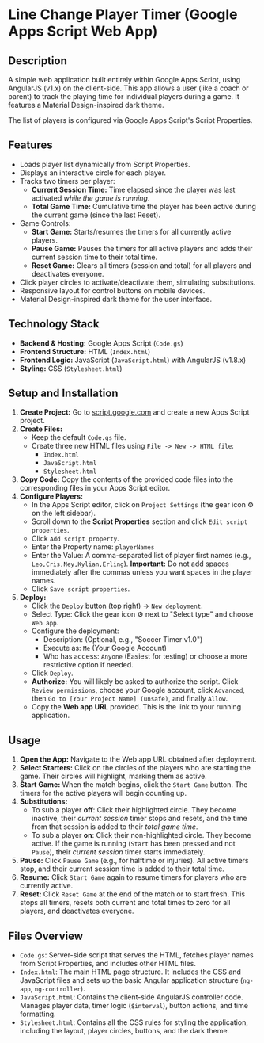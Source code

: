 # Line Change Player Timer (Google Apps Script Web App)

## Description

A simple web application built entirely within Google Apps Script, using AngularJS (v1.x) on the client-side. This app allows a user (like a coach or parent) to track the playing time for individual players during a game. It features a Material Design-inspired dark theme.

The list of players is configured via Google Apps Script's Script Properties.

## Features

* Loads player list dynamically from Script Properties.
* Displays an interactive circle for each player.
* Tracks two timers per player:
    * **Current Session Time:** Time elapsed since the player was last activated *while the game is running*.
    * **Total Game Time:** Cumulative time the player has been active during the current game (since the last Reset).
* Game Controls:
    * **Start Game:** Starts/resumes the timers for all currently active players.
    * **Pause Game:** Pauses the timers for all active players and adds their current session time to their total time.
    * **Reset Game:** Clears all timers (session and total) for all players and deactivates everyone.
* Click player circles to activate/deactivate them, simulating substitutions.
* Responsive layout for control buttons on mobile devices.
* Material Design-inspired dark theme for the user interface.

## Technology Stack

* **Backend & Hosting:** Google Apps Script (`Code.gs`)
* **Frontend Structure:** HTML (`Index.html`)
* **Frontend Logic:** JavaScript (`JavaScript.html`) with AngularJS (v1.8.x)
* **Styling:** CSS (`Stylesheet.html`)

## Setup and Installation

1.  **Create Project:** Go to [script.google.com](https://script.google.com) and create a new Apps Script project.
2.  **Create Files:**
    * Keep the default `Code.gs` file.
    * Create three new HTML files using `File -> New -> HTML file`:
        * `Index.html`
        * `JavaScript.html`
        * `Stylesheet.html`
3.  **Copy Code:** Copy the contents of the provided code files into the corresponding files in your Apps Script editor.
4.  **Configure Players:**
    * In the Apps Script editor, click on `Project Settings` (the gear icon ⚙️ on the left sidebar).
    * Scroll down to the **Script Properties** section and click `Edit script properties`.
    * Click `Add script property`.
    * Enter the Property name: `playerNames`
    * Enter the Value: A comma-separated list of player first names (e.g., `Leo,Cris,Ney,Kylian,Erling`). **Important:** Do not add spaces immediately after the commas unless you want spaces in the player names.
    * Click `Save script properties`.
5.  **Deploy:**
    * Click the `Deploy` button (top right) -> `New deployment`.
    * Select Type: Click the gear icon ⚙️ next to "Select type" and choose `Web app`.
    * Configure the deployment:
        * Description: (Optional, e.g., "Soccer Timer v1.0")
        * Execute as: `Me` (Your Google Account)
        * Who has access: `Anyone` (Easiest for testing) or choose a more restrictive option if needed.
    * Click `Deploy`.
    * **Authorize:** You will likely be asked to authorize the script. Click `Review permissions`, choose your Google account, click `Advanced`, then `Go to [Your Project Name] (unsafe)`, and finally `Allow`.
    * Copy the **Web app URL** provided. This is the link to your running application.

## Usage

1.  **Open the App:** Navigate to the Web app URL obtained after deployment.
2.  **Select Starters:** Click on the circles of the players who are starting the game. Their circles will highlight, marking them as active.
3.  **Start Game:** When the match begins, click the `Start Game` button. The timers for the active players will begin counting up.
4.  **Substitutions:**
    * To sub a player **off**: Click their highlighted circle. They become inactive, their *current session* timer stops and resets, and the time from that session is added to their *total game time*.
    * To sub a player **on**: Click their non-highlighted circle. They become active. If the game is running (`Start` has been pressed and not `Pause`), their *current session* timer starts immediately.
5.  **Pause:** Click `Pause Game` (e.g., for halftime or injuries). All active timers stop, and their current session time is added to their total time.
6.  **Resume:** Click `Start Game` again to resume timers for players who are currently active.
7.  **Reset:** Click `Reset Game` at the end of the match or to start fresh. This stops all timers, resets both current and total times to zero for all players, and deactivates everyone.

## Files Overview

* `Code.gs`: Server-side script that serves the HTML, fetches player names from Script Properties, and includes other HTML files.
* `Index.html`: The main HTML page structure. It includes the CSS and JavaScript files and sets up the basic Angular application structure (`ng-app`, `ng-controller`).
* `JavaScript.html`: Contains the client-side AngularJS controller code. Manages player data, timer logic (`$interval`), button actions, and time formatting.
* `Stylesheet.html`: Contains all the CSS rules for styling the application, including the layout, player circles, buttons, and the dark theme.